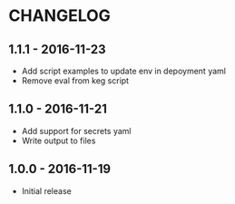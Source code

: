 # CHANGELOG

## 1.1.1 - 2016-11-23

- Add script examples to update env in depoyment yaml
- Remove eval from keg script

## 1.1.0 - 2016-11-21

- Add support for secrets yaml
- Write output to files

## 1.0.0 - 2016-11-19

- Initial release
